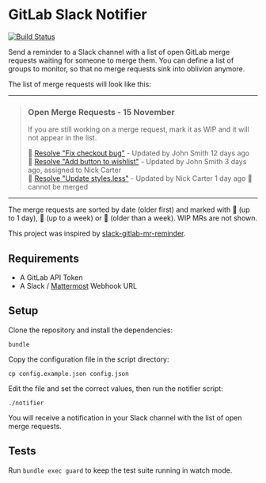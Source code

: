 # GitLab Slack Notifier
[![Build Status](https://travis-ci.com/gpaddis/gitlab-slack-notifier.svg?branch=master)](https://travis-ci.com/gpaddis/gitlab-slack-notifier)

Send a reminder to a Slack channel with a list of open GitLab merge requests waiting for someone to merge them. You can define a list of groups to monitor, so that no merge requests sink into oblivion anymore.

The list of merge requests will look like this:

---
> ### Open Merge Requests - 15 November
> If you are still working on a merge request, mark it as WIP and it will not appear in the list.
>
> :closed_book: [Resolve "Fix checkout bug"](https://www.gitlab.com/example/checkout/merge_requests/1) - Updated by John Smith 12 days ago<br>
> :orange_book: [Resolve "Add button to wishlist"](https://www.gitlab.com/example/wishlist/merge_requests/2) - Updated by John Smith 3 days ago, assigned to Nick Carter<br>
> :green_book: [Resolve "Update styles.less"](https://www.gitlab.com/example/wishlist/merge_requests/3) - Updated by Nick Carter 1 day ago :no_entry_sign: cannot be merged<br>

---

The merge requests are sorted by date (older first) and marked with :green_book: (up to 1 day), :orange_book: (up to a week) or :closed_book: (older than a week). WIP MRs are not shown.

This project was inspired by [slack-gitlab-mr-reminder](https://github.com/monokh/slack-gitlab-mr-reminder).

## Requirements
* A GitLab API Token
* A Slack / [Mattermost](https://mattermost.com/) Webhook URL

## Setup
Clone the repository and install the dependencies:
```
bundle
```
Copy the configuration file in the script directory:
```
cp config.example.json config.json
```
Edit the file and set the correct values, then run the notifier script:
```
./notifier
```
You will receive a notification in your Slack channel with the list of open merge requests.

## Tests
Run `bundle exec guard` to keep the test suite running in watch mode.
